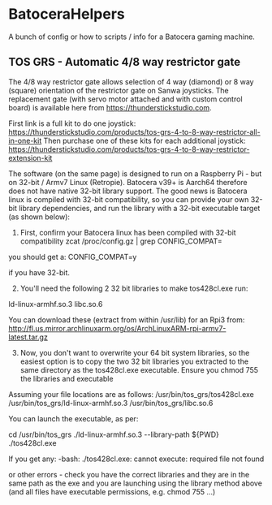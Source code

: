 # BatoceraHelpers
A bunch of config or how to scripts / info for a Batocera gaming machine.

## TOS GRS - Automatic 4/8 way restrictor gate

The 4/8 way restrictor gate allows selection of 4 way (diamond) or 8 way (square) orientation of the restrictor gate on Sanwa joysticks.  The replacement gate (with servo motor attached and with custom control board) is available here from https://thunderstickstudio.com.

First link is a full kit to do one joystick: https://thunderstickstudio.com/products/tos-grs-4-to-8-way-restrictor-all-in-one-kit
Then purchase one of these kits for each additional joystick: https://thunderstickstudio.com/products/tos-grs-4-to-8-way-restrictor-extension-kit

The software (on the same page) is designed to run on a Raspberry Pi - but on 32-bit / Armv7 Linux (Retropie).  Batocera v39+ is Aarch64 therefore does not have native 32-bit library support.  The good news is Batocera linux is compiled with 32-bit compatibility, so you can provide your own 32-bit library dependencies, and run the library with a 32-bit executable target (as shown below):

1. First, confirm your Batocera linux has been compiled with 32-bit compatibility
zcat /proc/config.gz | grep CONFIG_COMPAT=

you should get a:
CONFIG_COMPAT=y

if you have 32-bit.

2. You'll need the following 2 32 bit libraries to make tos428cl.exe run:

ld-linux-armhf.so.3
libc.so.6

You can download these (extract from within /usr/lib) for an Rpi3 from:
http://fl.us.mirror.archlinuxarm.org/os/ArchLinuxARM-rpi-armv7-latest.tar.gz

3. Now, you don't want to overwrite your 64 bit system libraries, so the easiest option is to copy the two 32 bit libraries you extracted to the same directory as the tos428cl.exe executable.  Ensure you chmod 755 the libraries and executable

Assuming your file locations are as follows:
/usr/bin/tos_grs/tos428cl.exe
/usr/bin/tos_grs/ld-linux-armhf.so.3
/usr/bin/tos_grs/libc.so.6

You can launch the executable, as per:

cd /usr/bin/tos_grs
./ld-linux-armhf.so.3 --library-path ${PWD} ./tos428cl.exe

If you get any:
-bash: ./tos428cl.exe: cannot execute: required file not found

or other errors - check you have the correct libraries and they are in the same path as the exe and you are launching using the library method above (and all files have executable permissions, e.g. chmod 755 ...)

